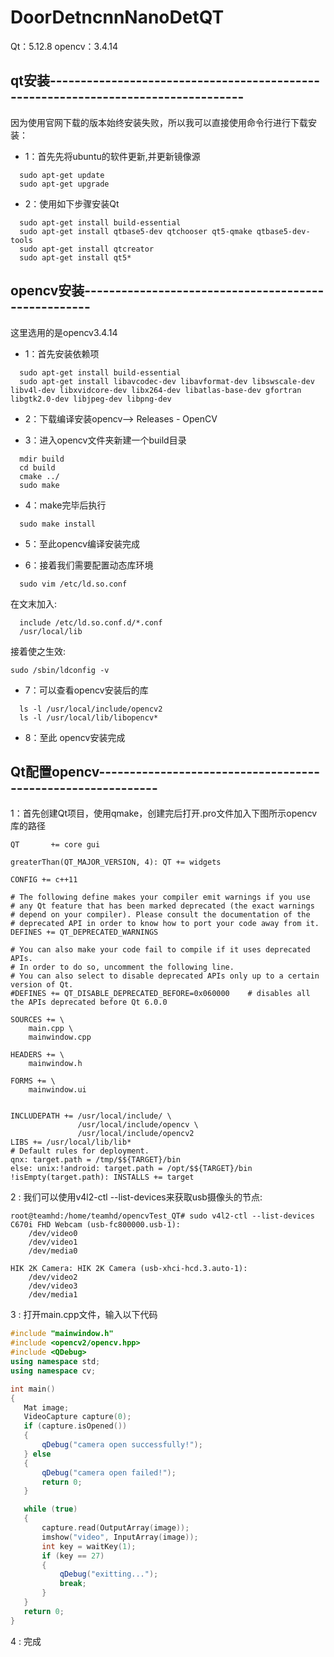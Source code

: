 # DoorDetncnnNanoDetQT
Qt：5.12.8
opencv：3.4.14

## qt安装----------------------------------------------------------------------------------
因为使用官网下载的版本始终安装失败，所以我可以直接使用命令行进行下载安装：

- 1：首先先将ubuntu的软件更新,并更新镜像源
```shell
  sudo apt-get update
  sudo apt-get upgrade
```

- 2：使用如下步骤安装Qt
```shell
  sudo apt-get install build-essential
  sudo apt-get install qtbase5-dev qtchooser qt5-qmake qtbase5-dev-tools
  sudo apt-get install qtcreator
  sudo apt-get install qt5*
```

## opencv安装----------------------------------------------------
这里选用的是opencv3.4.14

- 1：首先安装依赖项
```shell
  sudo apt-get install build-essential
  sudo apt-get install libavcodec-dev libavformat-dev libswscale-dev libv4l-dev libxvidcore-dev libx264-dev libatlas-base-dev gfortran libgtk2.0-dev libjpeg-dev libpng-dev
```

- 2：下载编译安装opencv--> Releases - OpenCV

- 3：进入opencv文件夹新建一个build目录
```shell  
  mdir build
  cd build
  cmake ../
  sudo make
```

- 4：make完毕后执行
```shell
  sudo make install
```

- 5：至此opencv编译安装完成

- 6：接着我们需要配置动态库环境
```shell
  sudo vim /etc/ld.so.conf
```
在文末加入:
```shell
  include /etc/ld.so.conf.d/*.conf
  /usr/local/lib
```
接着使之生效:
```shell
sudo /sbin/ldconfig -v  
```

- 7：可以查看opencv安装后的库
```shell
  ls -l /usr/local/include/opencv2
  ls -l /usr/local/lib/libopencv*
```

- 8：至此 opencv安装完成


## Qt配置opencv------------------------------------------------------------
1：首先创建Qt项目，使用qmake，创建完后打开.pro文件加入下图所示opencv库的路径
```shell
QT       += core gui

greaterThan(QT_MAJOR_VERSION, 4): QT += widgets

CONFIG += c++11

# The following define makes your compiler emit warnings if you use
# any Qt feature that has been marked deprecated (the exact warnings
# depend on your compiler). Please consult the documentation of the
# deprecated API in order to know how to port your code away from it.
DEFINES += QT_DEPRECATED_WARNINGS

# You can also make your code fail to compile if it uses deprecated APIs.
# In order to do so, uncomment the following line.
# You can also select to disable deprecated APIs only up to a certain version of Qt.
#DEFINES += QT_DISABLE_DEPRECATED_BEFORE=0x060000    # disables all the APIs deprecated before Qt 6.0.0

SOURCES += \
    main.cpp \
    mainwindow.cpp

HEADERS += \
    mainwindow.h

FORMS += \
    mainwindow.ui


INCLUDEPATH += /usr/local/include/ \
               /usr/local/include/opencv \
               /usr/local/include/opencv2
LIBS += /usr/local/lib/lib*
# Default rules for deployment.
qnx: target.path = /tmp/$${TARGET}/bin
else: unix:!android: target.path = /opt/$${TARGET}/bin
!isEmpty(target.path): INSTALLS += target
```

2 : 我们可以使用v4l2-ctl --list-devices来获取usb摄像头的节点:
```shell
root@teamhd:/home/teamhd/opencvTest_QT# sudo v4l2-ctl --list-devices
C670i FHD Webcam (usb-fc800000.usb-1):
	/dev/video0
	/dev/video1
	/dev/media0

HIK 2K Camera: HIK 2K Camera (usb-xhci-hcd.3.auto-1):
	/dev/video2
	/dev/video3
	/dev/media1
```

3 : 打开main.cpp文件，输入以下代码
```c++
#include "mainwindow.h"
#include <opencv2/opencv.hpp>
#include <QDebug>
using namespace std;
using namespace cv;

int main()
{
   Mat image;
   VideoCapture capture(0);
   if (capture.isOpened())
   {
       qDebug("camera open successfully!");
   } else
   {
       qDebug("camera open failed!");
       return 0;
   }

   while (true)
   {
       capture.read(OutputArray(image));
       imshow("video", InputArray(image));
       int key = waitKey(1);
       if (key == 27)
       {
           qDebug("exitting...");
           break;
       }
   }
   return 0;
}
```

4 : 完成
